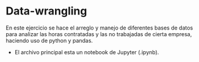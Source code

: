 # Data-wrangling
En este ejercicio se hace el arreglo y manejo de diferentes bases de datos para analizar las horas contratadas y las no trabajadas de cierta empresa, haciendo uso de python y pandas.
* El archivo principal esta un notebook de Jupyter (.ipynb).
